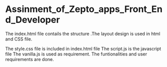 # Assinment_of_Zepto_apps_Front_End_Developer

The index.html   file contails the structure .The  layout design is used in html and CSS  file.

The  style.css  file is included in index.html  file 
The script.js is the javascript file 
The  vanilla.js is used as requirement.
The funtionalities and  user requirements are done.
